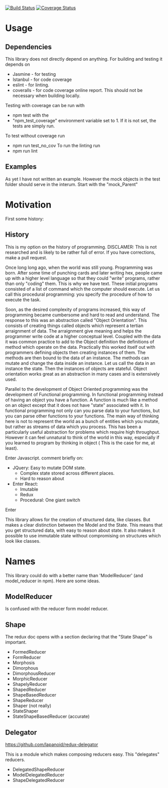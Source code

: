 [![Build Status](https://travis-ci.org/dncnmcdougall/ModelReducer.svg?branch=master)](https://travis-ci.org/dncnmcdougall/ModelReducer)
[![Coverage Status](https://coveralls.io/repos/github/dncnmcdougall/ModelReducer/badge.svg?branch=master)](https://coveralls.io/github/dncnmcdougall/ModelReducer?branch=master)

# Usage
## Dependencies
This library does not directly depend on anything. 
For building and testing it depends on
- Jasmine - for testing
- Istanbul - for code coverage
- eslint - for linting.
- coveralls - for code coverage online report. This should not be necessary when
  building locally.

Testing with coverage can be run with 
- npm test 
with the 
- "npm_test_coverage" environment variable set to 1.
If it is not set, the tests are simply run.

To test without coverage run
- npm run test_no_cov
To run the linting run
- npm run lint

## Examples
As yet I have not written an example. However the mock objects in the test
folder should serve in the interum. Start with the "mock_Parent"

# Motivation

First some history:

## History
This is my option on the history of programming. 
DISCLAMER: This is not researched and is likely to be rather full of error. If
you have corrections, make a pull request.

Once long long ago, when the world was still young. Programming was born.
After some time of punching cards and later writing hex, people came up with a
higher level language so that they could "write" programs, rather than only
"coding" them. This is why we have text.
These initial programs consisted of a list of command which the computer should
execute. Let us call this procedural programming: you specify the procedure of
how to execute the task. 

Soon, as the desired complexity of programs increased, this way of programming
became cumbersome and hard to read and understand. The response to this was an
abstraction called "Object Orientation". This consists of creating things called
objects which represent a tertian arraignment of data. The arraignment give
meaning and helps the programmer write code at a higher conceptual level.
Coupled with the data it was common practice to add to the Object definition the
definitions of method which operate on the data. 
Practically this worked itself out with programmers defining objects then
creating instances of them. The methods are then bound to the data of an
instance. The methods can mutate and change the data inside an instance. 
Let us call the data in an instance the state. Then the instances of objects are
stateful. Object orientation works great as an abstraction in many cases and is
extensively used.

Parallel to the development of Object Oriented programming was the development
of Functional programming. In functional programming instead of having an object
you have a function. A function is much like a method on an object except
that it does not have "state" associated with it. In functional programming not
only can you parse data to your functions, but you can parse other functions to
your functions. The main way of thinking here is not to represent the world as a
bunch of entities which you mutate, but rather as streams of data which you
process. This has been a particularly useful abstraction for problems which
require high throughput. However it can feel unnatural to think of the world in
this way, especially if you learned to program by thinking in object ( This is
the case for me, at least).

Enter Javascript. 
comment briefly on:
- JQuery: Easy to mutate DOM state.
  - Complex state stored across different places.
  - Hard to reason about
- Enter React:
  - Imutable
  - Redux
  - Procedural: One giant switch

Enter <Enter name of library here> 

This library allows for the creation of structured data, like classes. But makes
a clear distinction between the Model and the State. This means that you get
structured data, with easy to reason about state. It also makes it possible to
use immutable state without compromising on structures which look like classes.

# Names

This library could do with a better name than 'ModelReducer' (and model_reducer
in npm). Here are some ideas.

## ModelReducer
Is confused with the reducer form model reducer.

## Shape
The redux doc opens with a section declaring that the "State Shape" is
important.

- FormedReducer
- FormReducer
- Morphosis
- Dimorphous
- DimorphousReducer
- MorphicReducer
- ShapelyReducer
- ShapedReducer
- ShapeBasedReducer
- ShapeReducer
- Shaper (not really)
- StateShaper
- StateShapeBasedReducer (accurate)

## Delegator
https://github.com/lapanoid/redux-delegator

This is a module which makes composing reducers easy.
This "delegates" reducers.

- DelegatedShapeReducer 
- ModelDelegatedReducer
- ShapeDelegatedReducer



